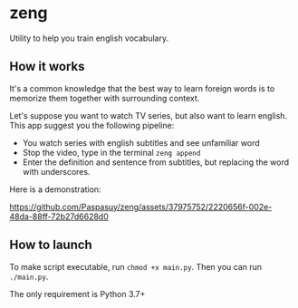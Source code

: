 # zeng
Utility to help you train english vocabulary.

## How it works
It's a common knowledge that the best way to learn foreign words is to memorize them together with surrounding context.

Let's suppose you want to watch TV series, but also want to learn english. This app suggest you the following pipeline:
- You watch series with english subtitles and see unfamiliar word
- Stop the video, type in the terminal `zeng append`
- Enter the definition and sentence from subtitles, but replacing the word with underscores. 

Here is a demonstration: 

https://github.com/Paspasuy/zeng/assets/37975752/2220656f-002e-48da-88ff-72b27d6628d0

## How to launch
To make script executable, run `chmod +x main.py`. Then you can run `./main.py`.

The only requirement is Python 3.7+
